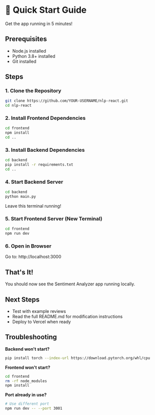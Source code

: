 # 🚀 Quick Start Guide

Get the app running in 5 minutes!

## Prerequisites
- Node.js installed
- Python 3.8+ installed
- Git installed

## Steps

### 1. Clone the Repository
```bash
git clone https://github.com/YOUR-USERNAME/nlp-react.git
cd nlp-react
```

### 2. Install Frontend Dependencies
```bash
cd frontend
npm install
cd ..
```

### 3. Install Backend Dependencies
```bash
cd backend
pip install -r requirements.txt
cd ..
```

### 4. Start Backend Server
```bash
cd backend
python main.py
```
Leave this terminal running!

### 5. Start Frontend Server (New Terminal)
```bash
cd frontend
npm run dev
```

### 6. Open in Browser
Go to: http://localhost:3000

## That's It!

You should now see the Sentiment Analyzer app running locally.

## Next Steps
- Test with example reviews
- Read the full README.md for modification instructions
- Deploy to Vercel when ready

## Troubleshooting

**Backend won't start?**
```bash
pip install torch --index-url https://download.pytorch.org/whl/cpu
```

**Frontend won't start?**
```bash
cd frontend
rm -rf node_modules
npm install
```

**Port already in use?**
```bash
# Use different port
npm run dev -- --port 3001
```
